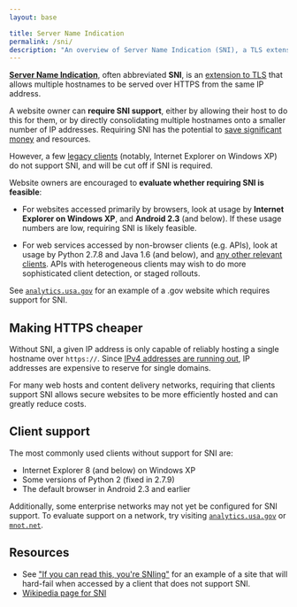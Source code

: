 ```yaml
---
layout: base

title: Server Name Indication
permalink: /sni/
description: "An overview of Server Name Indication (SNI), a TLS extension to allow multiple secure hostnames to be served from a single IP address."
---
```


**[Server Name Indication](https://en.wikipedia.org/wiki/Server_Name_Indication)**, often abbreviated **SNI**, is an [extension to TLS](https://tools.ietf.org/html/rfc6066#page-6) that allows multiple hostnames to be served over HTTPS from the same IP address.

A website owner can **require SNI support**, either by allowing their host to do this for them, or by directly consolidating multiple hostnames onto a smaller number of IP addresses. Requiring SNI has the potential to [save significant money](#making-https-cheaper) and resources.

However, a few [legacy clients](#client-support) (notably, Internet Explorer on Windows XP) do not support SNI, and will be cut off if SNI is required.

Website owners are encouraged to **evaluate whether requiring SNI is feasible**:

* For websites accessed primarily by browsers, look at usage by **Internet Explorer on Windows XP**, and **Android 2.3** (and below). If these usage numbers are low, requiring SNI is likely feasible.

* For web services accessed by non-browser clients (e.g. APIs), look at usage by Python 2.7.8 and Java 1.6 (and below), and [any other relevant clients](https://en.wikipedia.org/wiki/Server_Name_Indication#Client_side). APIs with heterogeneous clients may wish to do more sophisticated client detection, or staged rollouts.

See [`analytics.usa.gov`](https://analytics.usa.gov) for an example of a .gov website which requires support for SNI.

## Making HTTPS cheaper

Without SNI, a given IP address is only capable of reliably hosting a single hostname over `https://`. Since [IPv4 addresses are running out](https://en.wikipedia.org/wiki/IPv4_address_exhaustion), IP addresses are expensive to reserve for single domains.

For many web hosts and content delivery networks, requiring that clients support SNI allows secure websites to be more efficiently hosted and can greatly reduce costs.

## Client support

The most commonly used clients without support for SNI are:

* Internet Explorer 8 (and below) on Windows XP
* Some versions of Python 2 (fixed in 2.7.9)
* The default browser in Android 2.3 and earlier

Additionally, some enterprise networks may not yet be configured for SNI support. To evaluate support on a network, try visiting [`analytics.usa.gov`](https://analytics.usa.gov) or [`mnot.net`](https://www.mnot.net/blog/2014/05/09/if_you_can_read_this_youre_sniing).

## Resources

* See ["If you can read this, you're SNIing"](https://www.mnot.net/blog/2014/05/09/if_you_can_read_this_youre_sniing) for an example of a site that will hard-fail when accessed by a client that does not support SNI.
* [Wikipedia page for SNI](https://en.wikipedia.org/wiki/Server_Name_Indication)
